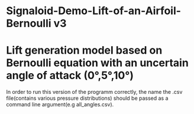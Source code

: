 # Signaloid-Demo-Lift-of-an-Airfoil-Bernoulli v3

# Lift generation model based on Bernoulli equation with an uncertain angle of attack (0°,5°,10°)
  In order to run this version of the programm correctly, the name the .csv file(contains various pressure distributions) should be passed as a command line argument(e.g all_angles.csv).
